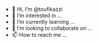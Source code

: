 - 👋 Hi, I’m @toufikazzi
- 👀 I’m interested in ...
- 🌱 I’m currently learning ...
- 💞️ I’m looking to collaborate on ...
- 📫 How to reach me ...

<!---
toufikazzi/toufikazzi is a ✨ special ✨ repository because its `README.md` (this file) appears on your GitHub profile.
You can click the Preview link to take a look at your changes.
--->
